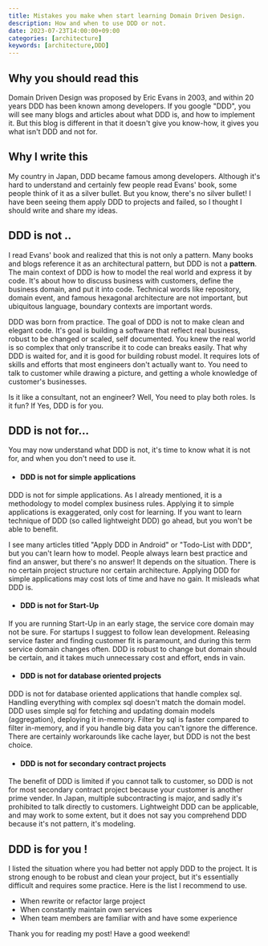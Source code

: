 ```yaml
---
title: Mistakes you make when start learning Domain Driven Design.
description: How and when to use DDD or not.
date: 2023-07-23T14:00:00+09:00
categories: [architecture]
keywords: [architecture,DDD]
---
```

## Why you should read this
Domain Driven Design was proposed by Eric Evans in 2003, and within 20 years DDD has been known among developers.
If you google "DDD", you will see many blogs and articles about what DDD is, and how to implement it. But this blog is different in that it doesn't give you know-how, it gives you what isn't DDD and not for.


## Why I write this
My country in Japan, DDD became famous among developers. Although it's hard to understand and certainly few people read Evans' book, some people think of it as a silver bullet. But you know, there's no silver bullet!
I have been seeing them apply DDD to projects and failed, so I thought I should write and share my ideas.


## DDD is not ..
I read Evans' book and realized that this is not only a pattern. Many books and blogs reference it as an architectural pattern, but DDD is not a __pattern__. The main context of DDD is how to model the real world and express it by code. It's about how to discuss business with customers,  define the business domain, and put it into code. Technical words like repository, domain event, and famous hexagonal architecture are not important, but ubiquitous language, boundary contexts are important words.


DDD was born from practice. The goal of DDD is not to make clean and elegant code. It's goal is building a software that reflect real business, robust to be changed or scaled, self documented. You knew the real world is so complex that only transcribe it to code can breaks easily. That why DDD is waited for, and it is good for building robust model. It requires lots of skills and efforts that most engineers don't actually want to. You need to talk to customer while drawing a picture, and getting a whole knowledge of customer's businesses.


Is it like a consultant, not an engineer? Well, You need to play both roles. Is it fun? If Yes, DDD is for you.


## DDD is not for...
You may now understand what DDD is not, it's time to know what it is not for, and when you don't need to use it.


- #### DDD is not for simple applications
DDD is not for simple applications. As I already mentioned, it is a methodology to model complex business rules. Applying it to simple applications is exaggerated, only cost for learning. If you want to learn technique of DDD (so called lightweight DDD) go ahead, but you won't be able to benefit.


I see many articles titled "Apply DDD in Android" or "Todo-List with DDD", but you can't learn how to model. People always learn best practice and find an answer, but there's no answer! It depends on the situation. There is no certain project structure nor certain architecture. Applying DDD for simple applications may cost lots of time and have no gain. It misleads what DDD is.


- #### DDD is not for Start-Up
If you are running Start-Up in an early stage, the service core domain may not be sure. For startups I suggest to follow lean development. Releasing service faster and finding customer fit is paramount, and during this term service domain changes often.
DDD is robust to change but domain should be certain, and it takes much unnecessary cost and effort, ends in vain.




- #### DDD is not for database oriented projects
DDD is not for database oriented applications that handle complex sql. Handling everything with complex sql doesn't match the domain model. DDD uses simple sql for fetching and updating domain models (aggregation), deploying it in-memory. Filter by sql is faster compared to filter in-memory, and if you handle big data you can't ignore the difference.
There are certainly workarounds like cache layer, but DDD is not the best choice.


- #### DDD is not for secondary contract projects
The benefit of DDD is limited if you cannot talk to customer, so DDD is not for most secondary contract project because your customer is another prime vender. In Japan, multiple subcontracting is major, and sadly it's prohibited to talk directly to customers. Lightweight DDD can be applicable, and may work to some extent, but it does not say you comprehend DDD because it's not pattern, it's modeling.


## DDD is for you !
I listed the situation where you had better not apply DDD to the project. It is strong enough to be robust and clean your project, but it's essentially difficult and requires some practice. Here is the list I recommend to use.


- When rewrite or refactor large project
- When constantly maintain own services
- When team members are familiar with and have some experience


Thank you for reading my post! Have a good weekend!